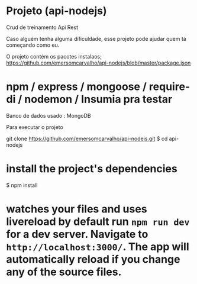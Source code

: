 # Projeto (api-nodejs)
Crud de treinamento Api Rest


Caso alguém tenha alguma dificuldade, esse projeto pode ajudar quem tá começando como eu.

O projeto contém os pacotes instalaos; https://github.com/emersomcarvalho/api-nodejs/blob/master/package.json

 # npm / express / mongoose / require-di / nodemon / Insumia pra testar
 
 Banco de dados usado : MongoDB 
 
 Para executar o projeto
 
 git clone https://github.com/emersomcarvalho/api-nodejs.git
$ cd api-nodejs
# install the project's dependencies
$ npm install
# watches your files and uses livereload by default run `npm run dev` for a dev server. Navigate to `http://localhost:3000/`. The app will automatically reload if you change any of the source files.

